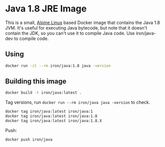# Java 1.8 JRE Image

This is a small, [Alpine Linux](http://www.alpinelinux.org/) based Docker image
that contains the Java 1.8 JVM. It's useful for executing Java bytecode, but note
that it doesn't contain the JDK, so you can't use it to compile Java code.
Use iron/java-dev to compile code.

## Using

```sh
docker run -it --rm iron/java:1.8 java -version
```

## Building this image

```sh
docker build -t iron/java:latest .
```

Tag versions, run `docker run --rm iron/java java -version` to check.

```sh
docker tag iron/java:latest iron/java:1
docker tag iron/java:latest iron/java:1.8
docker tag iron/java:latest iron/java:1.8.X
```

Push:

```sh
docker push iron/java
```
